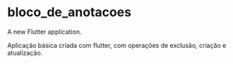 # bloco_de_anotacoes

A new Flutter application.

Aplicação básica criada com flutter, com operações de exclusão, criação e atualização.

